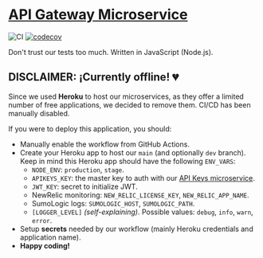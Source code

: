 # [API Gateway Microservice](http://sf-tdp2-gateway.herokuapp.com/)

![CI](https://github.com/SeedyFiuba-G8/api_gateway/actions/workflows/default.yml/badge.svg)
[![codecov](https://codecov.io/gh/SeedyFiuba-G8/api_gateway/branch/main/graph/badge.svg?token=474mICQqPg)](https://codecov.io/gh/SeedyFiuba-G8/api_gateway)

Don't trust our tests too much. Written in JavaScript (Node.js).

## DISCLAIMER: ¡Currently offline! :broken_heart:

Since we used **Heroku** to host our microservices, as they offer a limited number of free applications, we decided to remove them. CI/CD has been manually disabled.

If you were to deploy this application, you should:

- Manually enable the workflow from GitHub Actions.
- Create your Heroku app to host our `main` (and optionally `dev` branch). Keep in mind this Heroku app should have the following `ENV_VARS`:
  - `NODE_ENV`: `production`, `stage`.
  - `APIKEYS_KEY`: the master key to auth with our [API Keys microservice](https://github.com/SeedyFiuba-G8/microservice_apikeys).
  - `JWT_KEY`: secret to initialize JWT.
  - NewRelic monitoring: `NEW_RELIC_LICENSE_KEY`, `NEW_RELIC_APP_NAME`.
  - SumoLogic logs: `SUMOLOGIC_HOST`, `SUMOLOGIC_PATH`.
  - `[LOGGER_LEVEL]` _(self-explaining)_. Possible values: `debug`, `info`, `warn`, `error`.
- Setup **secrets** needed by our workflow (mainly Heroku credentials and application name).
- **Happy coding!**

